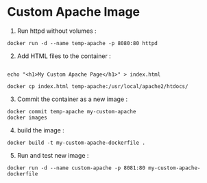 # Custom Apache Image

1. Run httpd without volumes : 

```
docker run -d --name temp-apache -p 8080:80 httpd
```

2. Add HTML files to the container : 

```

echo "<h1>My Custom Apache Page</h1>" > index.html

docker cp index.html temp-apache:/usr/local/apache2/htdocs/
```

3. Commit the container as a new image : 

```
docker commit temp-apache my-custom-apache
docker images
```

4. build the image : 

```
docker build -t my-custom-apache-dockerfile .
```
5. Run and test new image : 

```
docker run -d --name custom-apache -p 8081:80 my-custom-apache-dockerfile
```
